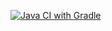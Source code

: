 [![Java CI with Gradle](https://github.com/bykovaMaria/CardDelivery/actions/workflows/gradle.yml/badge.svg)](https://github.com/bykovaMaria/CardDelivery/actions/workflows/gradle.yml)